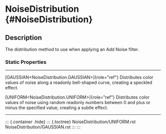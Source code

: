 NoiseDistribution {#NoiseDistribution}
=================

Description
-----------

The distribution method to use when applying an Add Noise filter.

### Static Properties

  ------------------------------------------------------ --------------------------------------------------
  [GAUSSIAN\<NoiseDistribution.GAUSSIAN\>]{role="ref"}   Distributes color values of noise along a
  readonly                                               bell-shaped curve, creating a speckled effect.

  [UNIFORM\<NoiseDistribution.UNIFORM\>]{role="ref"}     Distributes color values of noise using random
  readonly                                               numbers between 0 and plus or minus the specified
                                                         value, creating a subtle effect.
  ------------------------------------------------------ --------------------------------------------------

::: {.container .hide}
::: {.toctree}
NoiseDistribution/UNIFORM.rst NoiseDistribution/GAUSSIAN.rst
:::
:::
